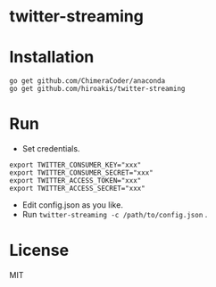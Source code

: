 # twitter-streaming

# Installation

```
go get github.com/ChimeraCoder/anaconda
go get github.com/hiroakis/twitter-streaming
```

# Run

* Set credentials.

```
export TWITTER_CONSUMER_KEY="xxx"
export TWITTER_CONSUMER_SECRET="xxx"
export TWITTER_ACCESS_TOKEN="xxx"
export TWITTER_ACCESS_SECRET="xxx"
```

* Edit config.json as you like.
* Run `twitter-streaming -c /path/to/config.json` .

# License

MIT
